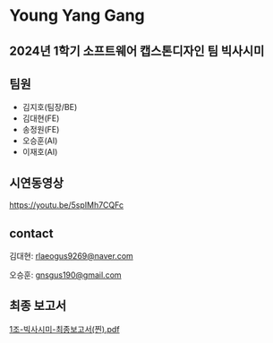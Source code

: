 # Young Yang Gang

## 2024년 1학기 소프트웨어 캡스톤디자인 팀 빅사시미

## 팀원
- 김지호(팀장/BE)
- 김대현(FE)
- 송정원(FE)
- 오승훈(AI)
- 이재호(AI)


## 시연동영상
https://youtu.be/5spIMh7CQFc


## contact
김대현: rlaeogus9269@naver.com

오승훈: gnsgus190@gmail.com

## 최종 보고서
[1조-빅사시미-최종보고서(찐).pdf](https://github.com/user-attachments/files/18081275/1.-.-.pdf)
